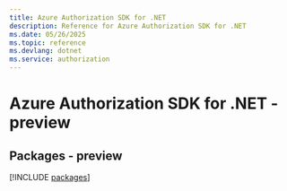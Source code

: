 ```yaml
---
title: Azure Authorization SDK for .NET
description: Reference for Azure Authorization SDK for .NET
ms.date: 05/26/2025
ms.topic: reference
ms.devlang: dotnet
ms.service: authorization
---
```

# Azure Authorization SDK for .NET - preview
## Packages - preview
[!INCLUDE [packages](authorization-index.md)]